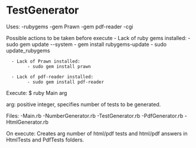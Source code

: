 TestGenerator
=============

       
Uses:  -rubygems
       -gem Prawn
       -gem pdf-reader
       -cgi
       
Possible actions to be taken before execute
      - Lack of ruby gems installed:
            - sudo gem update --system
            - gem install rubygems-update
            - sudo update_rubygems
            
      - Lack of Prawn installed:
            - sudo gem install prawn
            
      - Lack of pdf-reader installed:
            - sudo gem install pdf-reader
            
Execute: $ ruby Main arg

arg: positive integer, specifies number of tests to be generated.

Files: -Main.rb
       -NumberGenerator.rb
       -TestGenerator.rb
       -PdfGenerator.rb
       -HtmlGenerator.rb
       
On execute: Creates arg number of html/pdf tests and html/pdf answers in HtmlTests and PdfTests folders.
       



       

